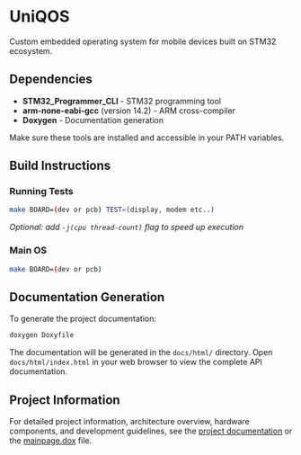 # UniQOS

Custom embedded operating system for mobile devices built on STM32 ecosystem.

## Dependencies

- **STM32_Programmer_CLI** - STM32 programming tool
- **arm-none-eabi-gcc** (version 14.2) - ARM cross-compiler
- **Doxygen** - Documentation generation

Make sure these tools are installed and accessible in your PATH variables.

## Build Instructions

### Running Tests
```bash
make BOARD=(dev or pcb) TEST=(display, modem etc..)
```
*Optional: add `-j(cpu thread-count)` flag to speed up execution*

### Main OS
```bash
make BOARD=(dev or pcb)
```

## Documentation Generation

To generate the project documentation:

```bash
doxygen Doxyfile
```

The documentation will be generated in the `docs/html/` directory. Open `docs/html/index.html` in your web browser to view the complete API documentation.

## Project Information

For detailed project information, architecture overview, hardware components, and development guidelines, see the [project documentation](docs/html/index.html) or the [mainpage.dox](docs/mainpage.dox) file.


